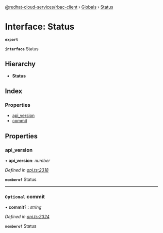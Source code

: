 [@redhat-cloud-services/rbac-client](../README.md) › [Globals](../globals.md) › [Status](status.md)

# Interface: Status

**`export`** 

**`interface`** Status

## Hierarchy

* **Status**

## Index

### Properties

* [api_version](status.md#api_version)
* [commit](status.md#optional-commit)

## Properties

###  api_version

• **api_version**: *number*

*Defined in [api.ts:2318](https://github.com/RedHatInsights/javascript-clients/blob/master/packages/rbac/api.ts#L2318)*

**`memberof`** Status

___

### `Optional` commit

• **commit**? : *string*

*Defined in [api.ts:2324](https://github.com/RedHatInsights/javascript-clients/blob/master/packages/rbac/api.ts#L2324)*

**`memberof`** Status
